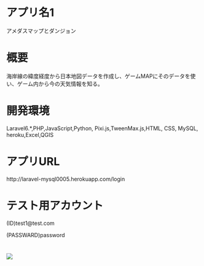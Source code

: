 <h1>アプリ名1</h1>
<p>アメダスマップとダンジョン</p>
<h1>概要</h1>
<p>海岸線の緯度経度から日本地図データを作成し、ゲームMAPにそのデータを使い、ゲーム内から今の天気情報を知る。</p>
<h1>開発環境</h1>
<p>Laravel6.*,PHP,JavaScript,Python, Pixi.js,TweenMax.js,HTML, CSS, MySQL, heroku,Excel,QGIS</p>
<h1>アプリURL</h1>
<a-href="">http://laravel-mysql0005.herokuapp.com/login</a>
<h1>テスト用アカウント</h1>
<p>(ID)test1@test.com</p>
<p>(PASSWARD)password</p>
<h1><DBテーブル構造></h1>
<img src="https://user-images.githubusercontent.com/52999407/95173930-54241e80-07f4-11eb-95ed-2aef878ba5c9.jpg">



